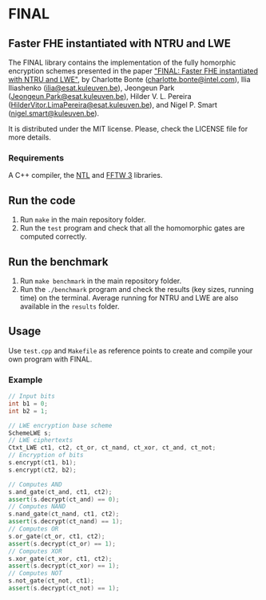 # FINAL 

## Faster FHE instantiated with NTRU and LWE

The FINAL library contains the implementation of the fully homorphic encryption schemes
presented in the paper ["FINAL: Faster FHE instantiated with NTRU and LWE"](http://eprint.iacr.org/2022/074),
by Charlotte Bonte (<charlotte.bonte@intel.com>), Ilia Iliashenko (<ilia@esat.kuleuven.be>), Jeongeun Park (<Jeongeun.Park@esat.kuleuven.be>), Hilder V. L. Pereira (<HilderVitor.LimaPereira@esat.kuleuven.be>), and Nigel P. Smart (<nigel.smart@kuleuven.be>).

It is distributed under the MIT license. Please, check the LICENSE file for more details.

### Requirements 

A C++ compiler, the [NTL](https://libntl.org) and [FFTW 3](http://www.fftw.org) libraries.

## Run the code

1. Run `make` in the main repository folder.
2. Run the `test` program and check that all the homomorphic gates are computed correctly.

## Run the benchmark

1. Run `make benchmark` in the main repository folder.
2. Run the `./benchmark` program and check the results (key sizes, running time) on the terminal. Average running for NTRU and LWE are also available in the `results` folder.

## Usage

Use `test.cpp` and `Makefile` as reference points to create and compile your own program with FINAL.

### Example
```c++
// Input bits
int b1 = 0;
int b2 = 1;

// LWE encryption base scheme
SchemeLWE s;
// LWE ciphertexts
Ctxt_LWE ct1, ct2, ct_or, ct_nand, ct_xor, ct_and, ct_not;
// Encryption of bits
s.encrypt(ct1, b1);
s.encrypt(ct2, b2);

// Computes AND
s.and_gate(ct_and, ct1, ct2);
assert(s.decrypt(ct_and) == 0);
// Computes NAND
s.nand_gate(ct_nand, ct1, ct2);
assert(s.decrypt(ct_nand) == 1);
// Computes OR
s.or_gate(ct_or, ct1, ct2);
assert(s.decrypt(ct_or) == 1);
// Computes XOR
s.xor_gate(ct_xor, ct1, ct2);
assert(s.decrypt(ct_xor) == 1);
// Computes NOT
s.not_gate(ct_not, ct1);
assert(s.decrypt(ct_not) == 1);
```
